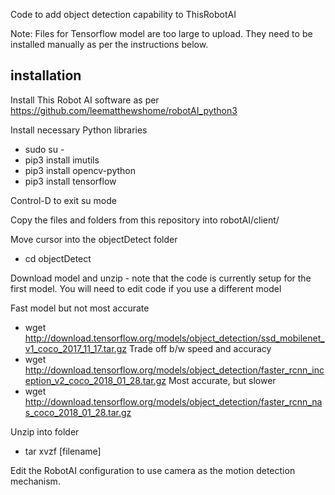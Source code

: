 Code to add object detection capability to ThisRobotAI

Note: Files for Tensorflow model are too large to upload. They need to be installed manually as per the instructions below.

installation
--------------

Install This Robot AI software as per https://github.com/leematthewshome/robotAI_python3

Install necessary Python libraries
 - sudo su -
 - pip3 install imutils
 - pip3 install opencv-python
 - pip3 install tensorflow
 
Control-D to exit su mode
 
Copy the files and folders from this repository into robotAI/client/  
 
Move cursor into the objectDetect folder
  - cd objectDetect
  
Download model and unzip - note that the code is currently setup for the first model. You will need to edit code if you use a different model 

Fast model but not most accurate
 - wget http://download.tensorflow.org/models/object_detection/ssd_mobilenet_v1_coco_2017_11_17.tar.gz
Trade off b/w speed and accuracy
 - wget http://download.tensorflow.org/models/object_detection/faster_rcnn_inception_v2_coco_2018_01_28.tar.gz
Most accurate, but slower
 - wget http://download.tensorflow.org/models/object_detection/faster_rcnn_nas_coco_2018_01_28.tar.gz
 
Unzip into  folder
 - tar xvzf [filename]
 
Edit the RobotAI configuration to use camera as the motion detection mechanism.
